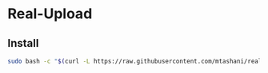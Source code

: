 ﻿# Real-Upload
## Install
```bash
sudo bash -c "$(curl -L https://raw.githubusercontent.com/mtashani/real-upload/main/install.sh)"
```
